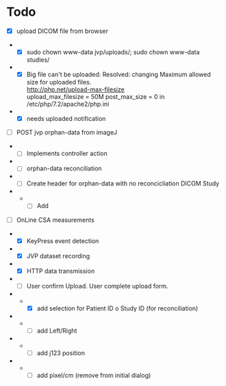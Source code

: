 # Todo
- [x] upload DICOM file from browser
- - [x]  sudo chown www-data jvp/uploads/; sudo chown www-data studies/
- - [x] Big file can't be uploaded:
    Resolved: changing 
    Maximum allowed size for uploaded files.                                                         
    http://php.net/upload-max-filesize                                                               
    upload_max_filesize = 50M
    post_max_size =	0
    in /etc/php/7.2/apache2/php.ini 
- - [x]  needs uploaded notification
- [ ] POST jvp orphan-data from imageJ
- - [ ] Implements controller action
- - [ ] orphan-data reconciliation
- - [ ] Create header for orphan-data with no reconcicliation DICOM Study
- - - [ ] Add 
- [ ] OnLine CSA measurements
- - [x] KeyPress event detection
- - [x] JVP dataset recording
- - [x] HTTP data transmission
- - [ ] User confirm Upload. User complete upload form.
- - - [X] add selection for Patient ID o Study ID (for reconciliation)
- - - [ ] add  Left/Right
- - - [ ] add  j123 position
- - - [ ] add  pixel/cm (remove from initial dialog)
